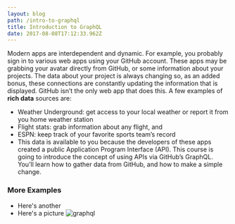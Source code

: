 ```yaml
---
layout: blog
path: /intro-to-graphql
title: Introduction to GraphQL
date: 2017-08-08T17:12:33.962Z
---
```

Modern apps are interdependent and dynamic. For example, you probably sign in to various web apps using your GitHub account. These apps may be grabbing your avatar directly from GitHub, or some information about your projects. The data about your project is always changing so, as an added bonus, these connections are constantly updating the information that is displayed.
GitHub isn’t the only web app that does this. A few examples of **rich data** sources are:
* Weather Underground: get access to your local weather or report it from you home weather station
* Flight stats: grab information about any flight, and
* ESPN: keep track of your favorite sports team’s record
* This data is available to you because the developers of these apps created a public Application Program Interface (API).
This course is going to introduce the concept of using APIs via GitHub’s GraphQL. You’ll learn how to gather data from GitHub, and how to make a simple change.
### More Examples
* Here's another
* Here's a picture
![graphql](/img/graphql.png)

